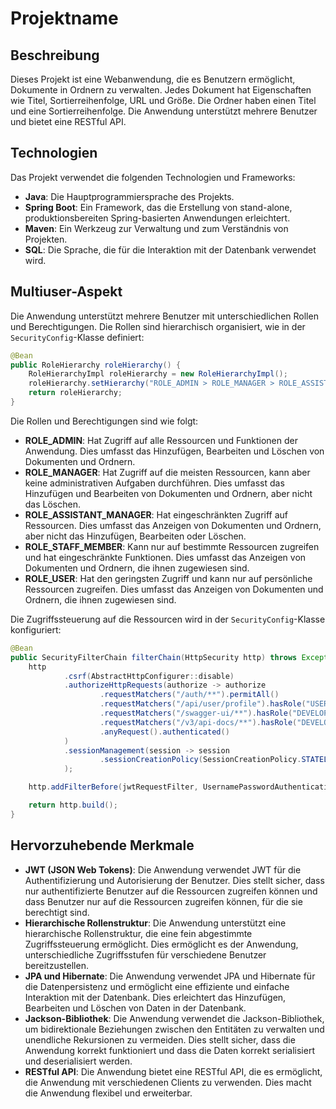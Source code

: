 # Projektname

## Beschreibung
Dieses Projekt ist eine Webanwendung, die es Benutzern ermöglicht, Dokumente in Ordnern zu verwalten. Jedes Dokument hat Eigenschaften wie Titel, Sortierreihenfolge, URL und Größe. Die Ordner haben einen Titel und eine Sortierreihenfolge. Die Anwendung unterstützt mehrere Benutzer und bietet eine RESTful API.

## Technologien
Das Projekt verwendet die folgenden Technologien und Frameworks:
- **Java**: Die Hauptprogrammiersprache des Projekts.
- **Spring Boot**: Ein Framework, das die Erstellung von stand-alone, produktionsbereiten Spring-basierten Anwendungen erleichtert.
- **Maven**: Ein Werkzeug zur Verwaltung und zum Verständnis von Projekten.
- **SQL**: Die Sprache, die für die Interaktion mit der Datenbank verwendet wird.

## Multiuser-Aspekt
Die Anwendung unterstützt mehrere Benutzer mit unterschiedlichen Rollen und Berechtigungen. Die Rollen sind hierarchisch organisiert, wie in der `SecurityConfig`-Klasse definiert:

```java
@Bean
public RoleHierarchy roleHierarchy() {
    RoleHierarchyImpl roleHierarchy = new RoleHierarchyImpl();
    roleHierarchy.setHierarchy("ROLE_ADMIN > ROLE_MANAGER > ROLE_ASSISTANT_MANAGER > ROLE_STAFF_MEMBER > ROLE_USER");
    return roleHierarchy;
}
````
Die Rollen und Berechtigungen sind wie folgt:

- **ROLE_ADMIN**: Hat Zugriff auf alle Ressourcen und Funktionen der Anwendung. Dies umfasst das Hinzufügen, Bearbeiten und Löschen von Dokumenten und Ordnern.
- **ROLE_MANAGER**: Hat Zugriff auf die meisten Ressourcen, kann aber keine administrativen Aufgaben durchführen. Dies umfasst das Hinzufügen und Bearbeiten von Dokumenten und Ordnern, aber nicht das Löschen.
- **ROLE_ASSISTANT_MANAGER**: Hat eingeschränkten Zugriff auf Ressourcen. Dies umfasst das Anzeigen von Dokumenten und Ordnern, aber nicht das Hinzufügen, Bearbeiten oder Löschen.
- **ROLE_STAFF_MEMBER**: Kann nur auf bestimmte Ressourcen zugreifen und hat eingeschränkte Funktionen. Dies umfasst das Anzeigen von Dokumenten und Ordnern, die ihnen zugewiesen sind.
- **ROLE_USER**: Hat den geringsten Zugriff und kann nur auf persönliche Ressourcen zugreifen. Dies umfasst das Anzeigen von Dokumenten und Ordnern, die ihnen zugewiesen sind.

Die Zugriffssteuerung auf die Ressourcen wird in der `SecurityConfig`-Klasse konfiguriert:

```java
@Bean
public SecurityFilterChain filterChain(HttpSecurity http) throws Exception {
    http
            .csrf(AbstractHttpConfigurer::disable)
            .authorizeHttpRequests(authorize -> authorize
                    .requestMatchers("/auth/**").permitAll()
                    .requestMatchers("/api/user/profile").hasRole("USER")
                    .requestMatchers("/swagger-ui/**").hasRole("DEVELOPER")
                    .requestMatchers("/v3/api-docs/**").hasRole("DEVELOPER")
                    .anyRequest().authenticated()
            )
            .sessionManagement(session -> session
                    .sessionCreationPolicy(SessionCreationPolicy.STATELESS)
            );

    http.addFilterBefore(jwtRequestFilter, UsernamePasswordAuthenticationFilter.class);

    return http.build();
}
```
## Hervorzuhebende Merkmale
- **JWT (JSON Web Tokens)**: Die Anwendung verwendet JWT für die Authentifizierung und Autorisierung der Benutzer. Dies stellt sicher, dass nur authentifizierte Benutzer auf die Ressourcen zugreifen können und dass Benutzer nur auf die Ressourcen zugreifen können, für die sie berechtigt sind.
- **Hierarchische Rollenstruktur**: Die Anwendung unterstützt eine hierarchische Rollenstruktur, die eine fein abgestimmte Zugriffssteuerung ermöglicht. Dies ermöglicht es der Anwendung, unterschiedliche Zugriffsstufen für verschiedene Benutzer bereitzustellen.
- **JPA und Hibernate**: Die Anwendung verwendet JPA und Hibernate für die Datenpersistenz und ermöglicht eine effiziente und einfache Interaktion mit der Datenbank. Dies erleichtert das Hinzufügen, Bearbeiten und Löschen von Daten in der Datenbank.
- **Jackson-Bibliothek**: Die Anwendung verwendet die Jackson-Bibliothek, um bidirektionale Beziehungen zwischen den Entitäten zu verwalten und unendliche Rekursionen zu vermeiden. Dies stellt sicher, dass die Anwendung korrekt funktioniert und dass die Daten korrekt serialisiert und deserialisiert werden.
- **RESTful API**: Die Anwendung bietet eine RESTful API, die es ermöglicht, die Anwendung mit verschiedenen Clients zu verwenden. Dies macht die Anwendung flexibel und erweiterbar.
